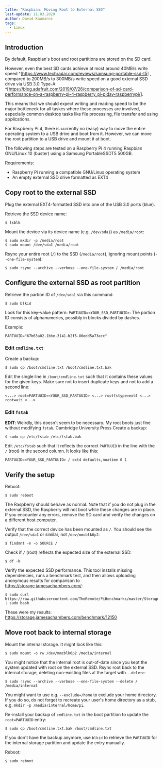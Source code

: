```yaml
---
title: "Raspbian: Moving Root to External SSD"
last-update: 11.03.2020
author: David Kaumanns
tags:
  - Linux
---
```


## Introduction

By default, Raspbian's boot and root partitions are stored on the SD card.

However, even the best SD cards achieve at most around 40MB/s write speed
^[<https://www.techradar.com/reviews/samsung-portable-ssd-t5>]
, compared to 200MB/s to 300MB/s write speed on a good external SSD drive via USB 3.0 Type-A
^[<https://blog.adafruit.com/2019/07/26/comparison-of-sd-card-performance-on-a-raspberry-pi-4-raspberry_pi-piday-raspberrypi/>].

This means that we should expect writing and reading speed to be the major bottleneck for all taskes where these processes are involved, especially common desktop tasks like file processing, file transfer and using applications.

For Raspberry Pi 4, there is currently no (easy) way to move the entire operating system to a USB drive and boot from it.
However, we can move the root partition to a USB drive and mount it at boot.

The following steps are tested on a Raspberry Pi 4 running Raspbian GNU/Linux 10 (buster) using a Samsung PortableSSDT5 500GB.

Requirements:

- Raspberry Pi running a compatible GNU/Linux operating system
- An empty external SSD drive formatted as EXT4


## Copy root to the external SSD

Plug the external EXT4-formatted SSD into one of the USB 3.0 ports (blue).

Retrieve the SSD device name:

```
$ lsblk
```

Mount the device via its device name (e.g. `/dev/sda1`) as `/media/root`:

```
$ sudo mkdir -p /media/root
$ sudo mount /dev/sda1 /media/root
```

Rsync your entire root (`/`) to the SSD (`/media/root`), ignoring mount points (`--one-file-system`):

```
$ sudo rsync --archive --verbose --one-file-system / /media/root
```


## Configure the external SSD as root partition

Retrieve the partion ID of `/dev/sda1` via this command:

```
$ sudo blkid
```

Look for this key-value pattern: `PARTUUID=<YOUR_SSD_PARTUUID>`:
The partion ID consists of alphanumerics, possibly in blocks divided by dashes.

Example:

```
PARTUUID="67b63a02-1bbe-3141-b2f5-80edd5a73acc"
```

### Edit `cmdline.txt`

Create a backup:

```
$ sudo cp /boot/cmdline.txt /boot/cmdline.txt.bak
```

Edit the single line in `/boot/cmdline.txt` such that it contains these values for the given keys.
Make sure not to insert duplicate keys and not to add a second line:

```
<...> root=PARTUUID=<YOUR_SSD_PARTUUID> <...> rootfstype=ext4 <...> rootwait <...>
```

### Edit `fstab`

**EDIT**: Weirdly, this doesn't seem to be necessary. My root boots just fine without modifying `fstab`.
Cambridge University Press
Create a backup:

```
$ sudo cp /etc/fstab /etc/fstab.bak
```

Edit `/etc/fstab` such that it reflects the correct `PARTUUID` in the line with the `/` (root) in the second column.
It looks like this:

```
PARTUUID=<YOUR_SSD_PARTUUID> / ext4 defaults,noatime 0 1
```


## Verify the setup

Reboot:

```
$ sudo reboot
```

The Raspberry should behave as normal.
Note that if you do not plug in the external SSD, the Raspberry will not boot while these changes are in place.
If you encounter any errors, remove the SD card and verify the changes on a different host computer.

Verify that the correct device has been mounted as `/`.
You should see the output `/dev/sda1` or similar, not `/dev/mmcblk0p2`:

```
$ findmnt -n -o SOURCE /
```

Check if `/` (root) reflects the expected size of the external SSD:

```
$ df -h
```

Verify the expected SSD performance.
This tool installs missing dependencies, runs a benchmark test, and then allows uploading anonymous results for comparison to <https://storage.jamesachambers.com/>:

```
$ sudo curl https://raw.githubusercontent.com/TheRemote/PiBenchmarks/master/Storage.sh | sudo bash
```

These were my results: <https://storage.jamesachambers.com/benchmark/12150>


## Move root back to internal storage

Mount the internal storage. It might look like this:

```
$ sudo mount -o rw /dev/mmcblk0p2 /media/internal
```

You might notice that the internal root is out-of-date since you kept the system updated with root on the external SSD.
Rsync root back to the internal storage, deleting non-existing files at the target with `--delete`:

```
$ sudo rsync --archive --verbose --one-file-system --delete / /media/internal
```

You might want to use e.g. `--exclude=/home` to exclude your home directory.
If you do so, do not forget to recreate your user's home directory as a stub, e.g. `mkdir -p /media/internal/home/pi`.

Re-install your backup of `cmdline.txt` in the boot partition to update the `root=PARTUUID` entry:

```
$ sudo cp /boot/cmdline.txt.bak /boot/cmdline.txt
```

If you don't have the backup anymore, use `blkid` to retrieve the `PARTUUID` for the internal storage partition and update the entry manually.

Reboot:

```
$ sudo reboot
```

